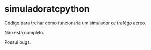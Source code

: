 # simuladoratcpython
Código para treinar como funcionaria um simulador de trafégo aéreo.


Não está completo.

Possui bugs.
